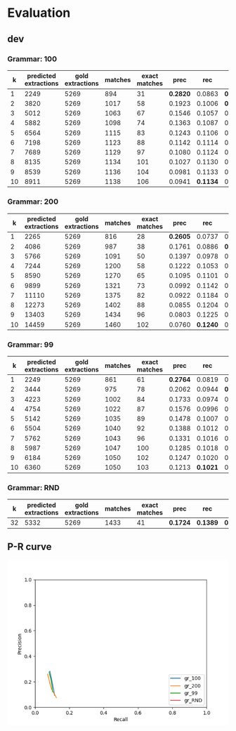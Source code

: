 # Evaluation
## dev
### Grammar: 100

|  k | predicted extractions | gold extractions | matches | exact matches | prec | rec | F1 |
|-------------- | -------------- | -------------- | -------------- | -------------- | -------------- | -------------- | -------------- | 
| 1 | 2249 | 5269 | 894 | 31 | **0.2820** | 0.0863 | **0.1321** | 
| 2 | 3820 | 5269 | 1017 | 58 | 0.1923 | 0.1006 | **0.1321** | 
| 3 | 5012 | 5269 | 1063 | 67 | 0.1546 | 0.1057 | 0.1256 | 
| 4 | 5882 | 5269 | 1098 | 74 | 0.1363 | 0.1087 | 0.1209 | 
| 5 | 6564 | 5269 | 1115 | 83 | 0.1243 | 0.1106 | 0.1171 | 
| 6 | 7198 | 5269 | 1123 | 88 | 0.1142 | 0.1114 | 0.1128 | 
| 7 | 7689 | 5269 | 1129 | 97 | 0.1080 | 0.1124 | 0.1102 | 
| 8 | 8135 | 5269 | 1134 | 101 | 0.1027 | 0.1130 | 0.1076 | 
| 9 | 8539 | 5269 | 1136 | 104 | 0.0981 | 0.1133 | 0.1052 | 
| 10 | 8911 | 5269 | 1138 | 106 | 0.0941 | **0.1134** | 0.1029 | 


### Grammar: 200

|  k | predicted extractions | gold extractions | matches | exact matches | prec | rec | F1 |
|-------------- | -------------- | -------------- | -------------- | -------------- | -------------- | -------------- | -------------- | 
| 1 | 2265 | 5269 | 816 | 28 | **0.2605** | 0.0737 | 0.1148 | 
| 2 | 4086 | 5269 | 987 | 38 | 0.1761 | 0.0886 | **0.1179** | 
| 3 | 5766 | 5269 | 1091 | 50 | 0.1397 | 0.0978 | 0.1150 | 
| 4 | 7244 | 5269 | 1200 | 58 | 0.1222 | 0.1053 | 0.1131 | 
| 5 | 8590 | 5269 | 1270 | 65 | 0.1095 | 0.1101 | 0.1098 | 
| 6 | 9899 | 5269 | 1321 | 73 | 0.0992 | 0.1142 | 0.1062 | 
| 7 | 11110 | 5269 | 1375 | 82 | 0.0922 | 0.1184 | 0.1037 | 
| 8 | 12273 | 5269 | 1402 | 88 | 0.0855 | 0.1204 | 0.1000 | 
| 9 | 13403 | 5269 | 1434 | 96 | 0.0803 | 0.1225 | 0.0970 | 
| 10 | 14459 | 5269 | 1460 | 102 | 0.0760 | **0.1240** | 0.0942 | 


### Grammar: 99

|  k | predicted extractions | gold extractions | matches | exact matches | prec | rec | F1 |
|-------------- | -------------- | -------------- | -------------- | -------------- | -------------- | -------------- | -------------- | 
| 1 | 2249 | 5269 | 861 | 61 | **0.2764** | 0.0819 | 0.1264 | 
| 2 | 3444 | 5269 | 975 | 78 | 0.2062 | 0.0944 | **0.1295** | 
| 3 | 4223 | 5269 | 1002 | 84 | 0.1733 | 0.0974 | 0.1247 | 
| 4 | 4754 | 5269 | 1022 | 87 | 0.1576 | 0.0996 | 0.1220 | 
| 5 | 5142 | 5269 | 1035 | 89 | 0.1478 | 0.1007 | 0.1198 | 
| 6 | 5504 | 5269 | 1040 | 92 | 0.1388 | 0.1012 | 0.1171 | 
| 7 | 5762 | 5269 | 1043 | 96 | 0.1331 | 0.1016 | 0.1152 | 
| 8 | 5987 | 5269 | 1047 | 100 | 0.1285 | 0.1018 | 0.1136 | 
| 9 | 6184 | 5269 | 1050 | 102 | 0.1247 | 0.1020 | 0.1122 | 
| 10 | 6360 | 5269 | 1050 | 103 | 0.1213 | **0.1021** | 0.1109 | 


### Grammar: RND

|  k | predicted extractions | gold extractions | matches | exact matches | prec | rec | F1 |
|-------------- | -------------- | -------------- | -------------- | -------------- | -------------- | -------------- | -------------- | 
| 32 | 5332 | 5269 | 1433 | 41 | **0.1724** | **0.1389** | **0.1538** | 


## P-R curve
![](pr_dev.png)